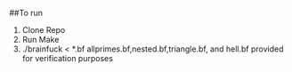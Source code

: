 ##To run 
1. Clone Repo
2. Run Make
3. ./brainfuck < *.bf
allprimes.bf,nested.bf,triangle.bf, and hell.bf provided for verification purposes 
